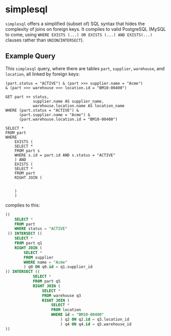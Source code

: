 # simplesql

`simplesql` offers a simplified (subset of) SQL syntax that hides the complexity of joins on foreign keys. It compiles to valid
PostgreSQL (MySQL to come, using `WHERE EXISTS (...) OR EXISTS (...) AND EXISTS(...)` clauses rather than 
`UNION`/`INTERSECT`).

## Example Query

This `simplesql` query, where there are tables `part`, `supplier`, `warehouse`, and `location`, all linked by foreign 
keys:
```
(part.status = "ACTIVE") & (part >>> supplier.name = "Acme") 
& (part >>> warehouse >>> location.id = "BM10-00400")

GET part >> status, 
            supplier.name AS supplier_name,
            warehouse.location.name AS location_name
WHERE (part.status = "ACTIVE") & 
      (part.supplier.name = "Acme") & 
      (part.warehouse.location.id = "BM10-00400")

SELECT *
FROM part
WHERE 
    EXISTS (
    SELECT *
    FROM part s
    WHERE s.id = part.id AND s.status = "ACTIVE"
    ) AND 
    EXISTS (
    SELECT *
    FROM part
    RIGHT JOIN (
        
    
    )
    )

```

compiles to this:

```SQL
(( 
    SELECT *
    FROM part
    WHERE status = "ACTIVE"
 )) INTERSECT (( 
    SELECT *
    FROM part q1
    RIGHT JOIN (
        SELECT *
        FROM supplier
        WHERE name = "Acme"
        ) q0 ON q0.id = q1.supplier_id
)) INTERSECT (( 
            SELECT *
            FROM part q5
            RIGHT JOIN (
                SELECT *
                FROM warehouse q3
                RIGHT JOIN (
                    SELECT *
                    FROM location
                    WHERE id = "BM10-00400"
                        ) q2 ON q2.id = q3.location_id
                        ) q4 ON q4.id = q5.warehouse_id
))
```